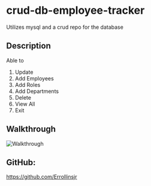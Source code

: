 # crud-db-employee-tracker

Utilizes mysql and a crud repo for the database

## Description

Able to

1. Update
2. Add Employees
3. Add Roles
4. Add Departments
5. Delete
6. View All
7. Exit

## Walkthrough

![Walkthrough](https://vimeo.com/580141275)

## GitHub:

https://github.com/Errollinsjr
